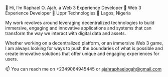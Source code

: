👋 Hi, I’m Raphael O. Ajah, a Web 3 Experience Developer
💼 Web 3 Experience Developer
🏢 Uppr Technologies
📍 Lagos, Nigeria 

 
My work revolves around leveraging decentralized technologies to build immersive, engaging and innovative applications and systems that can transform the way we interact with digital data and assets.

Whether working on a decentralized platform, or an immersive Web 3 game, I am always looking for ways to push the boundaries of what is possible and create innovative solutions that offer unique and engaging experiences for users.

📫 You can reach me on +2349064945445 or ajahraphaelogah@gmail.com

<!---
Arafodence/Arafodence is a ✨ special ✨ repository because its `README.md` (this file) appears on your GitHub profile.
You can click the Preview link to take a look at your changes.
--->
